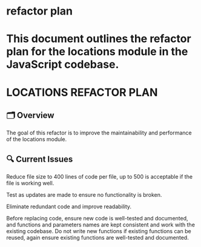 # refactor plan
# This document outlines the refactor plan for the locations module in the JavaScript codebase.

# LOCATIONS REFACTOR PLAN
## 🗂️ Overview
The goal of this refactor is to improve the maintainability and performance of the locations module.

## 🔍 Current Issues
Reduce file size to 400 lines of code per file, up to 500 is acceptable if the file is working well.

Test as updates are made to ensure no functionality is broken.

Eliminate redundant code and improve readability.

Before replacing code, ensure new code is well-tested and documented, and functions and parameters names are kept consistent and work with the existing codebase.  Do not write new functions if existing functions can be reused, again ensure existing functions are well-tested and documented.
